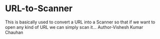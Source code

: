 # URL-to-Scanner
This is basically used to convert a URL into a Scanner so that if we want to open any kind of URL we can simply scan it...
Author-Vishesh Kumar Chauhan
